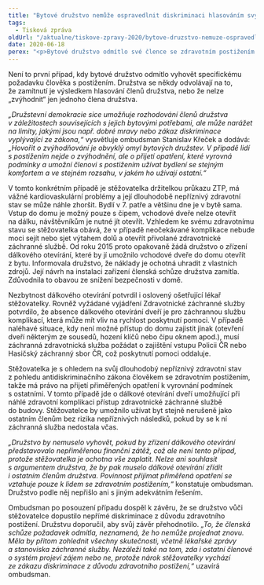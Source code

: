 ```yaml
---
title: "Bytové družstvo nemůže ospravedlnit diskriminaci hlasováním svých členů"
tags:
  - Tisková zpráva
oldUrl: "/aktualne/tiskove-zpravy-2020/bytove-druzstvo-nemuze-ospravedlnit-diskriminaci-hlasovanim-svych-clenu"
date: 2020-06-18
perex: "<p>Bytové družstvo odmítlo své člence se zdravotním postižením povolit zřízení dálkového otevírání vchodových dveří, přestože to odůvodňovala zdravotními problémy a nabízela, že náklady uhradí. Podle ombudsmana jde o nepřímou diskriminaci z důvodu zdravotního postižení a ani hlasování členů nemůže popřít zákonný nárok. Doporučil proto družstvu, aby stěžovatelce vyhovělo a postupovalo v souladu se zákonným účelem družstva zajišťovat bytové potřeby svých členů.</p>"
---
```


<!-- imported from the old website -->

<p>Není to první případ, kdy bytové družstvo odmítlo vyhovět specifickému požadavku člověka s postižením. Družstva se někdy odvolávají na to, že zamítnutí je výsledkem hlasování členů družstva, nebo že nelze „zvýhodnit“ jen jednoho člena družstva.</p> <p><i>„Družstevní demokracie sice umožňuje rozhodování členů družstva v záležitostech souvisejících s jejich bytovými potřebami, ale může narážet na limity, jakými jsou např. dobré mravy nebo zákaz diskriminace vyplývající ze zákona,“</i> vysvětluje ombudsman Stanislav Křeček a dodává: <i>„Hovořit o zvýhodňování je obvyklý omyl bytových družstev. V případě lidí s postižením nejde o zvýhodnění, ale o přijetí opatření, které vyrovná podmínky a umožní členovi s postižením užívat bydlení se stejným komfortem a ve stejném rozsahu, v jakém ho užívají ostatní.“</i></p> <p>V tomto konkrétním případě je stěžovatelka držitelkou průkazu ZTP, má vážné kardiovaskulární problémy a její dlouhodobě nepříznivý zdravotní stav se může náhle zhoršit. Bydlí v 7. patře a většinu dne je v bytě sama. Vstup do domu je možný pouze s čipem, vchodové dveře nelze otevřít na dálku, návštěvníkům je nutné jít otevřít. Vzhledem ke svému zdravotnímu stavu se stěžovatelka obává, že v případě neočekávané komplikace nebude moci sejít nebo sjet výtahem dolů a otevřít přivolané zdravotnické záchranné službě. Od roku 2015 proto opakovaně žádá družstvo o zřízení dálkového otevírání, které by jí umožnilo vchodové dveře do domu otevřít z bytu. Informovala družstvo, že náklady je ochotná uhradit z vlastních zdrojů. Její návrh na instalaci zařízení členská schůze družstva zamítla. Zdůvodnila to obavou ze snížení bezpečnosti v domě.</p> <p>Nezbytnost dálkového otevírání potvrdil i oslovený ošetřující lékař stěžovatelky. Rovněž vyžádané vyjádření Zdravotnické záchranné služby potvrdilo, že absence dálkového otevírání dveří je pro záchrannou službu komplikací, která může mít vliv na rychlost poskytnutí pomoci. V případě naléhavé situace, kdy není možné přístup do domu zajistit jinak (otevření dveří některým ze sousedů, hození klíčů nebo čipu oknem apod.), musí záchranná zdravotnická služba požádat o zajištění vstupu Policii ČR nebo Hasičský záchranný sbor ČR, což poskytnutí pomoci oddaluje.</p> <p>Stěžovatelka je s ohledem na svůj dlouhodobý nepříznivý zdravotní stav z pohledu antidiskriminačního zákona člověkem se zdravotním postižením, takže má právo na přijetí přiměřených opatření k vyrovnání podmínek s ostatními. V tomto případě jde o dálkové otevírání dveří umožňující při náhlé zdravotní komplikaci přístup zdravotnické záchranné službě do budovy. Stěžovatelce by umožnilo užívat byt stejně nerušeně jako ostatním členům bez rizika nepříznivých následků, pokud by se k ní záchranná služba nedostala včas.</p> <p><i>„Družstvo by nemuselo vyhovět, pokud by zřízení dálkového otevírání představovalo nepřiměřenou finanční zátěž, což ale není tento případ, protože stěžovatelka je ochotna vše zaplatit. Nelze ani souhlasit s argumentem družstva, že by pak muselo dálkové otevírání zřídit i ostatním členům družstva. Povinnost přijímat přiměřená opatření se vztahuje pouze k lidem se zdravotním postižením,“</i> konstatuje ombudsman. Družstvo podle něj nepřišlo ani s jiným adekvátním řešením.</p><p> Ombudsman po posouzení případu dospěl k závěru, že se družstvo vůči stěžovatelce dopustilo nepřímé diskriminace z důvodu zdravotního postižení. Družstvu doporučil, aby svůj závěr přehodnotilo. <i>„To, že členská schůze požadavek odmítla, neznamená, že ho nemůže projednat znovu. Měla by přitom zohlednit všechny skutečnosti, včetně lékařské zprávy a stanoviska záchranné služby. Nezáleží také na tom, zda i ostatní členové o systém projeví zájem nebo ne, protože nárok stěžovatelky vychází ze zákazu diskriminace z důvodu zdravotního postižení,“</i> uzavírá ombudsman.</p>

